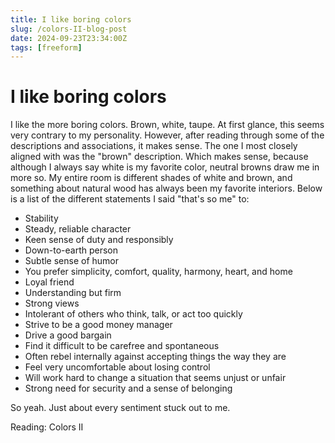 ```yaml
---
title: I like boring colors
slug: /colors-II-blog-post
date: 2024-09-23T23:34:00Z
tags: [freeform]
---
```


# I like boring colors

I like the more boring colors. Brown, white, taupe. At first glance, this seems very contrary to my personality. However, after reading through some of the descriptions and associations, it makes sense. The one I most closely aligned with was the "brown" description. Which makes sense, because although I always say white is my favorite color, neutral browns draw me in more so. My entire room is different shades of white and brown, and something about natural wood has always been my favorite interiors. Below is a list of the different statements I said "that's so me" to:

- Stability
- Steady, reliable character
- Keen sense of duty and responsibly
- Down-to-earth person
- Subtle sense of humor
- You prefer simplicity, comfort, quality, harmony, heart, and home
- Loyal friend
- Understanding but firm
- Strong views 
- Intolerant of others who think, talk, or act too quickly
- Strive to be a good money manager
- Drive a good bargain
- Find it difficult to be carefree and spontaneous
- Often rebel internally against accepting things the way they are
- Feel very uncomfortable about losing control
- Will work hard to change a situation that seems unjust or unfair
- Strong need for security and a sense of belonging

So yeah. Just about every sentiment stuck out to me. 

Reading: Colors II